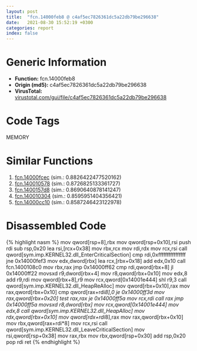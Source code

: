 ```yaml
---
layout: post
title:  "fcn.14000feb8 @ c4af5ec7826361dc5a22db79be296638"
date:   2021-08-30 15:52:19 +0300
categories: report
index: false
---
```


# Generic Information
- **Function:** fcn.14000feb8
- **Origin (md5):** c4af5ec7826361dc5a22db79be296638
- **VirusTotal:** [virustotal.com/gui/file/c4af5ec7826361dc5a22db79be296638][virustotal_ref]

# Code Tags
<span class="tag" id="MEMORY">MEMORY</span>


# Similar Functions

1. [fcn.14000fcec][similar_1_ref] (sim.: 0.8826422477520162)
2. [fcn.140010578][similar_2_ref] (sim.: 0.8726825133361727)
3. [fcn.1400157d8][similar_3_ref] (sim.: 0.8690640878141247)
4. [fcn.140010304][similar_4_ref] (sim.: 0.8595951404356421)
5. [fcn.14000cc10][similar_5_ref] (sim.: 0.8587246423122978)


# Disassembled Code

{% highlight nasm %}
mov qword[rsp+8],rbx
mov qword[rsp+0x10],rsi
push rdi
sub rsp,0x20
lea rsi,[rcx+0x38]
mov rbx,rcx
mov rdi,rdx
mov rcx,rsi
call qword[sym.imp.KERNEL32.dll_EnterCriticalSection]
cmp rdi,0xffffffffffffffff
jne 0x14000fef3
mov edx,dword[rbx]
lea rcx,[rbx+0x18]
add edx,0x10
call fcn.1400108c0
mov rbx,rax
jmp 0x14000ff62
cmp rdi,qword[rbx+8]
jl 0x14000ff22
movsxd r9,dword[rbx+4]
mov r8,qword[rbx+0x10]
mov edx,8
add r9,rdi
mov qword[rbx+8],r9
mov rcx,qword[0x14001e444]
shl r9,3
call qword[sym.imp.KERNEL32.dll_HeapReAlloc]
mov qword[rbx+0x10],rax
mov rax,qword[rbx+0x10]
cmp qword[rax+rdi*8],0
je 0x14000ff3d
mov rax,qword[rbx+0x20]
test rax,rax
je 0x14000ff5a
mov rcx,rdi
call rax
jmp 0x14000ff5a
movsxd r8,dword[rbx]
mov rcx,qword[0x14001e444]
mov edx,8
call qword[sym.imp.KERNEL32.dll_HeapAlloc]
mov rdx,qword[rbx+0x10]
mov qword[rdx+rdi*8],rax
mov rax,qword[rbx+0x10]
mov rbx,qword[rax+rdi*8]
mov rcx,rsi
call qword[sym.imp.KERNEL32.dll_LeaveCriticalSection]
mov rsi,qword[rsp+0x38]
mov rax,rbx
mov rbx,qword[rsp+0x30]
add rsp,0x20
pop rdi
ret 
{% endhighlight %}


[similar_1_ref]: /report/fcn.14000fcec@c4af5ec7826361dc5a22db79be296638
[similar_2_ref]: /report/fcn.140010578@c4af5ec7826361dc5a22db79be296638
[similar_3_ref]: /report/fcn.1400157d8@c4af5ec7826361dc5a22db79be296638
[similar_4_ref]: /report/fcn.140010304@c4af5ec7826361dc5a22db79be296638
[similar_5_ref]: /report/fcn.14000cc10@c4af5ec7826361dc5a22db79be296638
[virustotal_ref]: https://www.virustotal.com/gui/file/c4af5ec7826361dc5a22db79be296638